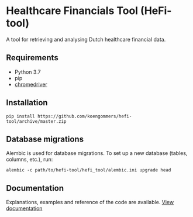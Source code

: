 # Healthcare Financials Tool (HeFi-tool)

A tool for retrieving and analysing Dutch healthcare financial data.

## Requirements

- Python 3.7
- pip
- [chromedriver](http://chromedriver.chromium.org/)

## Installation

    pip install https://github.com/koengommers/hefi-tool/archive/master.zip

## Database migrations

Alembic is used for database migrations. To set up a new database (tables, columns, etc.), run:

    alembic -c path/to/hefi-tool/hefi_tool/alembic.ini upgrade head

## Documentation

Explanations, examples and reference of the code are available. [View documentation](docs/index.md)
